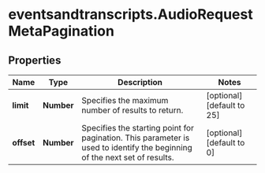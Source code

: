 # eventsandtranscripts.AudioRequestMetaPagination

## Properties

Name | Type | Description | Notes
------------ | ------------- | ------------- | -------------
**limit** | **Number** | Specifies the maximum number of results to return. | [optional] [default to 25]
**offset** | **Number** | Specifies the starting point for pagination. This parameter is used to identify the beginning of the next set of results. | [optional] [default to 0]



